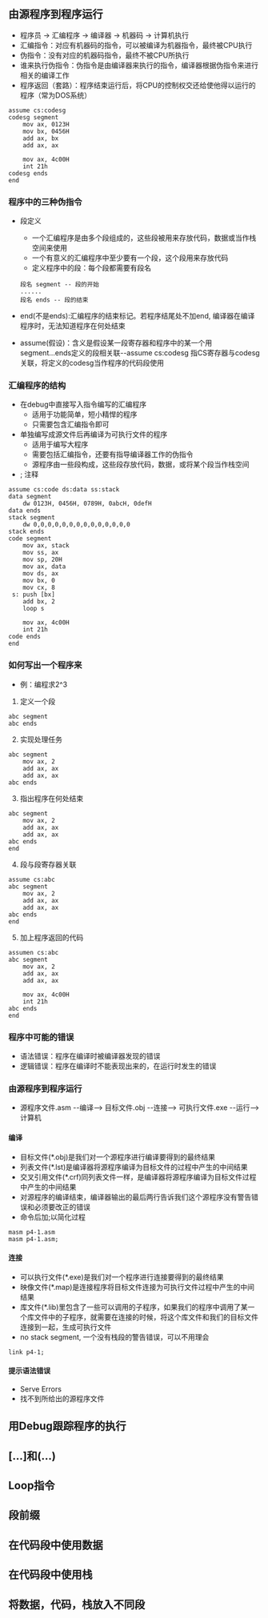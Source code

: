 ## 由源程序到程序运行

- 程序员 -> 汇编程序 -> 编译器 -> 机器码 -> 计算机执行
- 汇编指令：对应有机器码的指令，可以被编译为机器指令，最终被CPU执行
- 伪指令：没有对应的机器码指令，最终不被CPU所执行
- 谁来执行伪指令：伪指令是由编译器来执行的指令，编译器根据伪指令来进行相关的编译工作
- 程序返回（套路）：程序结束运行后，将CPU的控制权交还给使他得以运行的程序（常为DOS系统）

```assembly
assume cs:codesg
codesg segment
	mov ax, 0123H
	mov bx, 0456H
	add ax, bx
	add ax, ax
	
	mov ax, 4c00H
	int 21h
codesg ends
end
```

### 程序中的三种伪指令

- 段定义

  - 一个汇编程序是由多个段组成的，这些段被用来存放代码，数据或当作栈空间来使用
  - 一个有意义的汇编程序中至少要有一个段，这个段用来存放代码
  - 定义程序中的段：每个段都需要有段名

  ```assembly
  段名 segment -- 段的开始
  ......
  段名 ends -- 段的结束
  ```

- end(不是ends):汇编程序的结束标记。若程序结尾处不加end, 编译器在编译程序时，无法知道程序在何处结束

- assume(假设)：含义是假设某一段寄存器和程序中的某一个用segment...ends定义的段相关联--assume cs:codesg 指CS寄存器与codesg关联，将定义的codesg当作程序的代码段使用

### 汇编程序的结构

- 在debug中直接写入指令编写的汇编程序
  - 适用于功能简单，短小精悍的程序
  - 只需要包含汇编指令即可
- 单独编写成源文件后再编译为可执行文件的程序
  - 适用于编写大程序
  - 需要包括汇编指令，还要有指导编译器工作的伪指令
  - 源程序由一些段构成，这些段存放代码，数据，或将某个段当作栈空间
- ; 注释

```assembly
assume cs:code ds:data ss:stack
data segment
	dw 0123H, 0456H, 0789H, 0abcH, 0defH
data ends
stack segment
	dw 0,0,0,0,0,0,0,0,0,0,0,0,0,0
stack ends
code segment
	mov ax, stack
	mov ss, ax
	mov sp, 20H
	mov ax, data
	mov ds, ax
	mov bx, 0
	mov cx, 8
 s: push [bx]
 	add bx, 2
 	loop s
 	
 	mov ax, 4c00H
 	int 21h
code ends
end
```

### 如何写出一个程序来

- 例：编程求2^3

1. 定义一个段

  ```assembly
  abc segment
  abc ends
  ```

2. 实现处理任务

```assembly
abc segment
	mov ax, 2
	add ax, ax
	add ax, ax
abc ends
```

3. 指出程序在何处结束

```assembly
abc segment
	mov ax, 2
	add ax, ax
	add ax, ax
abc ends
end
```

4. 段与段寄存器关联

```assembly
assume cs:abc
abc segment
	mov ax, 2
	add ax, ax
	add ax, ax
abc ends
end
```

5. 加上程序返回的代码

```assembly
assumen cs:abc
abc segment
	mov ax, 2
	add ax, ax
	add ax, ax
	
	mov ax, 4c00H
	int 21h
abc ends
end
```

### 程序中可能的错误

- 语法错误：程序在编译时被编译器发现的错误
- 逻辑错误：程序在编译时不能表现出来的，在运行时发生的错误

### 由源程序到程序运行

- 源程序文件.asm --编译--> 目标文件.obj --连接--> 可执行文件.exe --运行-->计算机

#### 编译

- 目标文件(*.obj)是我们对一个源程序进行编译要得到的最终结果
- 列表文件(*.lst)是编译器将源程序编译为目标文件的过程中产生的中间结果
- 交叉引用文件(*.crf)同列表文件一样，是编译器将源程序编译为目标文件过程中产生的中间结果
- 对源程序的编译结束，编译器输出的最后两行告诉我们这个源程序没有警告错误和必须要改正的错误
- 命令后加;以简化过程

```
masm p4-1.asm 
masm p4-1.asm;
```

#### 连接

- 可以执行文件(*.exe)是我们对一个程序进行连接要得到的最终结果
- 映像文件(*.map)是连接程序将目标文件连接为可执行文件过程中产生的中间结果
- 库文件(*.lib)里包含了一些可以调用的子程序，如果我们的程序中调用了某一个库文件中的子程序，就需要在连接的时候，将这个库文件和我们的目标文件连接到一起，生成可执行文件
- no stack segment, 一个没有栈段的警告错误，可以不用理会

```
link p4-1;
```

#### 提示语法错误

- Serve Errors
- 找不到所给出的源程序文件

## 用Debug跟踪程序的执行



## [...]和(...)

## Loop指令

## 段前缀

## 在代码段中使用数据

## 在代码段中使用栈

## 将数据，代码，栈放入不同段


